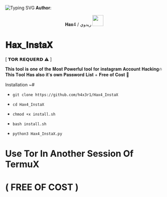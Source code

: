 ![Typing SVG](https://readme-typing-svg.demolab.com?font=Fira+Code&pause=1000&color=00F709&width=435&lines=ADVANCED+INSTAGRAM+BRUTEFORCE+ATTACK)
𝐀𝐮𝐭𝐡𝐨𝐫:
<p align="center">
𝐇𝐚𝐱4 / ريدوي  <img src="https://emojis.slackmojis.com/emojis/images/1588315024/8823/hyperkitty.gif" width="35px"></i></b></h2>


# 𝐇𝐚𝐱_𝐈𝐧𝐬𝐭𝐚𝐗
[ 𝗧𝗢𝗥 𝗥𝗘𝗤𝗨𝗘𝗥𝗗 ⚠ ]

𝐓𝐡𝐢𝐬 𝐭𝐨𝐨𝐥 𝐢𝐬 𝐨𝐧𝐞 𝐨𝐟 𝐭𝐡𝐞 𝐌𝐨𝐬𝐭 𝐏𝐨𝐰𝐞𝐫𝐟𝐮𝐥 𝐭𝐨𝐨𝐥 𝐟𝐨𝐫 𝐢𝐧𝐬𝐭𝐚𝐠𝐫𝐚𝐦 𝐀𝐜𝐜𝐨𝐮𝐧𝐭 𝐇𝐚𝐜𝐤𝐢𝐧𝐠🔥
𝐓𝐡𝐢𝐬 𝐓𝐨𝐨𝐥 𝐇𝐚𝐬 𝐚𝐥𝐬𝐨 𝐢𝐭'𝐬 𝐨𝐰𝐧 𝐏𝐚𝐬𝐬𝐰𝐨𝐫𝐝 𝐋𝐢𝐬𝐭 + 𝐅𝐫𝐞𝐞 𝐨𝐟 𝐂𝐨𝐬𝐭 🎯


Installation ~#

 * `git clone https://github.com/h4x3r1/Hax4_InstaX`

* `cd Hax4_InstaX`
 
* `chmod +x install.sh`

* `bash install.sh`

* `python3 Hax4_InstaX.py`

# Use Tor In Another Session Of TermuX


# ( FREE OF COST )
